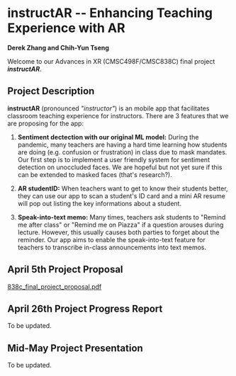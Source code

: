 # instructAR -- Enhancing Teaching Experience with AR

**Derek Zhang and Chih-Yun Tseng**

Welcome to our Advances in XR (CMSC498F/CMSC838C) final project ***instructAR***.

## Project Description
**instructAR** (pronounced *"instructor"*) is an mobile app that facilitates classroom teaching experience for instructors. There are 3 features that we are proposing for the app:
1. **Sentiment dectection with our original ML model:** During the pandemic, many teachers are having a hard time learning how students are doing (e.g. confusion or frustration) in class due to mask mandates. Our first step is to implement a user friendly system for sentiment detection on unoccluded faces. We are hopeful but not yet sure if this can be extended to masked faces (that's research?).

2. **AR studentID:** When teachers want to get to know their students better, they can use our app to scan a student's ID card and a mini AR resume will pop out listing the key informations about a student.

3. **Speak-into-text memo:** Many times, teachers ask students to "Remind me after class" or "Remind me on Piazza" if a question arouses during lecture. However, this usually causes both parties to forget about the reminder. Our app aims to enable the speak-into-text feature for teachers to transcribe in-class announcements into text memos.


## April 5th Project Proposal
[838c_final_project_proposal.pdf](https://github.com/chromestone/Advances-In-XR/files/8413771/838c_final_project_presentation.1.pdf)

## April 26th Project Progress Report
To be updated.

## Mid-May Project Presentation
To be updated.

